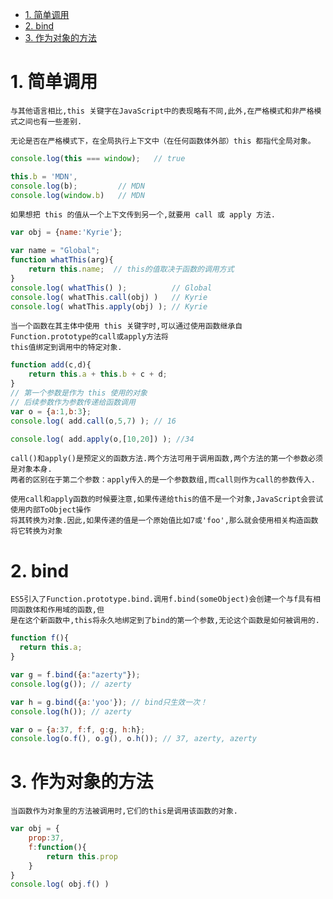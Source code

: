 <!-- TOC -->

- [1. 简单调用](#1-简单调用)
- [2. bind](#2-bind)
- [3. 作为对象的方法](#3-作为对象的方法)

<!-- /TOC -->

# 1. 简单调用

    与其他语言相比,this 关键字在JavaScript中的表现略有不同,此外,在严格模式和非严格模式之间也有一些差别.

    无论是否在严格模式下，在全局执行上下文中（在任何函数体外部）this 都指代全局对象。
    
```js
console.log(this === window);   // true

this.b = 'MDN',
console.log(b);         // MDN
console.log(window.b)   // MDN
```

    如果想把 this 的值从一个上下文传到另一个,就要用 call 或 apply 方法.
```js
var obj = {name:'Kyrie'};

var name = "Global";
function whatThis(arg){
    return this.name;  // this的值取决于函数的调用方式
}
console.log( whatThis() );          // Global
console.log( whatThis.call(obj) )   // Kyrie
console.log( whatThis.apply(obj) ); // Kyrie
```

    当一个函数在其主体中使用 this 关键字时,可以通过使用函数继承自 Function.prototype的call或apply方法将
    this值绑定到调用中的特定对象.

```js
function add(c,d){
    return this.a + this.b + c + d;
}
// 第一个参数是作为 this 使用的对象
// 后续参数作为参数传递给函数调用
var o = {a:1,b:3};
console.log( add.call(o,5,7) ); // 16

console.log( add.apply(o,[10,20]) ); //34
```
    call()和apply()是预定义的函数方法.两个方法可用于调用函数,两个方法的第一个参数必须是对象本身.
    两者的区别在于第二个参数：apply传入的是一个参数数组,而call则作为call的参数传入.

    使用call和apply函数的时候要注意,如果传递给this的值不是一个对象,JavaScript会尝试使用内部ToObject操作
    将其转换为对象.因此,如果传递的值是一个原始值比如7或'foo',那么就会使用相关构造函数将它转换为对象

# 2. bind

    ES5引入了Function.prototype.bind.调用f.bind(someObject)会创建一个与f具有相同函数体和作用域的函数,但
    是在这个新函数中,this将永久地绑定到了bind的第一个参数,无论这个函数是如何被调用的.

```js
function f(){
  return this.a;
}

var g = f.bind({a:"azerty"});
console.log(g()); // azerty

var h = g.bind({a:'yoo'}); // bind只生效一次！
console.log(h()); // azerty

var o = {a:37, f:f, g:g, h:h};
console.log(o.f(), o.g(), o.h()); // 37, azerty, azerty
```

# 3. 作为对象的方法

    当函数作为对象里的方法被调用时,它们的this是调用该函数的对象.
```js
var obj = {
    prop:37,
    f:function(){
        return this.prop
    }
}
console.log( obj.f() )
```